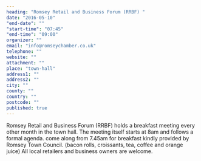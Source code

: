 ```yaml
---
heading: "Romsey Retail and Business Forum (RRBF) "
date: "2016-05-10"
"end-date": ""
"start-time": "07:45"
"end-time": "09:00"
organizer: ""
email: "info@romseychamber.co.uk"
telephone: ""
website: ""
attachment: ""
place: "town-hall"
address1: ""
address2: ""
city: ""
county: ""
country: ""
postcode: ""
published: true
---
```


Romsey Retail and Business Forum (RRBF) holds a breakfast meeting every other month in the town hall. The meeting itself starts at 8am and follows a formal agenda. come along from 7.45am for breakfast kindly provided by Romsey Town Council. (bacon rolls, croissants, tea, coffee and orange juice) All local retailers and business owners are welcome.
